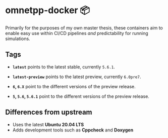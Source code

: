 # omnetpp-docker 📦

Primarily for the purposes of my own master thesis, these containers aim to enable easy use within CI/CD pipelines *and* predictability for running simulations.

## Tags

- **`latest`** points to the latest stable, currently `5.6.1`.
- **`latest-preview`** points to the latest preview, currently `6.0pre7`.

- **`6`, `6.X`** point to the different versions of the preview release.
- **`5`, `5.6`, `5.6.1`** point to the different versions of the preview release.

## Differences from upstream

- Uses the latest **Ubuntu 20.04 LTS**
- Adds development tools such as **Cppcheck** and **Doxygen**
